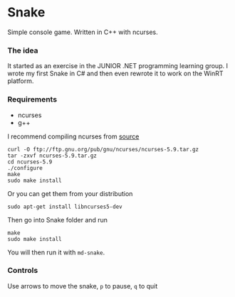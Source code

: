 # Snake
Simple console game. Written in C++ with ncurses.

### The idea
It started as an exercise in the JUNIOR .NET programming learning group.
I wrote my first Snake in C# and then even rewrote it to work on the WinRT platform.

### Requirements
* ncurses
* g++

I recommend compiling ncurses from [source](ftp://ftp.gnu.org/pub/gnu/ncurses/)

	curl -O ftp://ftp.gnu.org/pub/gnu/ncurses/ncurses-5.9.tar.gz
	tar -zxvf ncurses-5.9.tar.gz
	cd ncurses-5.9
	./configure
	make
	sudo make install

Or you can get them from your distribution

	sudo apt-get install libncurses5-dev 

Then go into Snake folder and run

	make
	sudo make install

You will then run it with `md-snake`.

### Controls
Use arrows to move the snake, `p` to pause, `q` to quit

